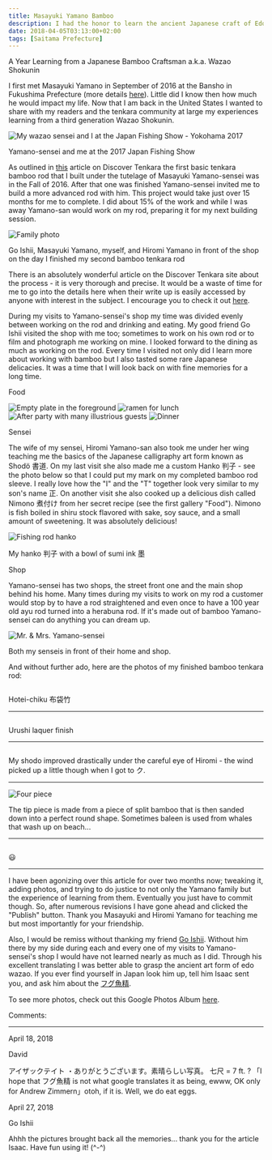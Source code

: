 ```yaml
---
title: Masayuki Yamano Bamboo
description: I had the honor to learn the ancient Japanese craft of Edo Wazao from the third generation craftsman Masayuki Yamano. Over a period of two years he took me through every stage of building my own bamboo tenkara fishing rod...
date: 2018-04-05T03:13:00+02:00
tags: [Saitama Prefecture]
---
```

<div class=“text-lg m-2”>
<p class="mb-2 font-semibold text-center text-red-500">A Year Learning from a Japanese Bamboo Craftsman a.k.a. Wazao Shokunin</p>

<p class="mt-2 mb-2">I first met Masayuki Yamano in September of 2016 at the Bansho in Fukushima Prefecture (more details <a href="https://www.fallfishtenkara.com/exploring-aizu/" target="_blank" rel="noopener noreferrer" class="text-red-500 hover:bg-red-500 hover:text-white">here</a>). Little did I know then how much he would impact my life. Now that I am back in the United States I wanted to share with my readers and the tenkara community at large my experiences learning from a third generation Wazao Shokunin.</p>

<div class="w-8/12 mx-auto">
<img class="rounded-lg shadow-lg" src="https://fallfish-tenkara-images.s3-us-west-1.amazonaws.com/FfT+-+Yamano+Bamboo/masayuki-yamano-bamboo-craftsman-tokyo-japan-fishing-rod-japan-fishing-show.jpg" alt="My wazao sensei and I at the Japan Fishing Show - Yokohama 2017" />
<p class="italic text-center">Yamano-sensei and me at the 2017 Japan Fishing Show</p>
</div>

<p class="mt-2 mb-2">As outlined in <a href="http://www.discovertenkara.com/blog/blog-31.html" target="_blank" rel="noopener noreferrer" class="text-red-500 hover:bg-red-500 hover:text-white">this</a> article on Discover Tenkara the first basic tenkara bamboo rod that I built under the tutelage of Masayuki Yamano-sensei was in the Fall of 2016. After that one was finished Yamano-sensei invited me to build a more advanced rod with him. This project would take just over 15 months for me to complete. I did about 15% of the work and while I was away Yamano-san would work on my rod, preparing it for my next building session.</p>

<div class="w-8/12 mx-auto">
<img class="rounded-lg shadow-lg" src="https://fallfish-tenkara-images.s3-us-west-1.amazonaws.com/FfT+-+Yamano+Bamboo/masayuki-yamano-bamboo-craftsman-tokyo-japan-fishing-rod-go-ishii-1024x768.jpg" alt="Family photo" />
<p class="italic text-center">Go Ishii, Masayuki Yamano, myself, and Hiromi Yamano in front of the shop on the day I finished my second bamboo tenkara rod</p>
</div>

<p class="mt-2 mb-2">There is an absolutely wonderful article on the Discover Tenkara site about the process - it is very thorough and precise. It would be a waste of time for me to go into the details here when their write up is easily accessed by anyone with interest in the subject. I encourage you to check it out <a href="http://www.discovertenkara.com/bamboo-tenkara-rod.html" target="_blank" rel="noopener noreferrer" class="text-red-500 hover:bg-red-500 hover:text-white">here</a>.</p>

<p class="mt-2 mb-2">During my visits to Yamano-sensei's shop my time was divided evenly between working on the rod and drinking and eating. My good friend Go Ishii visited the shop with me too; sometimes to work on his own rod or to film and photograph me working on mine. I looked forward to the dining as much as working on the rod. Every time I visited not only did I learn more about working with bamboo but I also tasted some rare Japanese delicacies. It was a time that I will look back on with fine memories for a long time.</p>

<p class="mt-2 mb-2 font-semibold text-red-500 text-center">Food</p>

<img class="w-8/12 rounded-lg shadow-lg mx-auto" src="https://fallfish-tenkara-images.s3-us-west-1.amazonaws.com/FfT+-+Yamano+Bamboo/masayuki-yamano-bamboo-craftsman-tokyo-japan-fishing-rod-go-ishii-artsy.jpg" alt="Empty plate in the foreground" />

<img class="w-8/12 rounded-lg shadow-lg mx-auto" src="https://fallfish-tenkara-images.s3-us-west-1.amazonaws.com/FfT+-+Yamano+Bamboo/masayuki-yamano-bamboo-craftsman-tokyo-japan-fishing-rod-go-ishii-lunch.jpg" alt="ramen for lunch" />

<img class="w-8/12 rounded-lg shadow-lg mx-auto" src="https://fallfish-tenkara-images.s3-us-west-1.amazonaws.com/FfT+-+Yamano+Bamboo/masayuki-yamano-bamboo-craftsman-tokyo-japan-fishing-rod-go-ishii-party.jpg" alt="After party with many illustrious guests" />

<img class="w-8/12 rounded-lg shadow-lg mx-auto" src="https://fallfish-tenkara-images.s3-us-west-1.amazonaws.com/FfT+-+Yamano+Bamboo/masayuki-yamano-bamboo-craftsman-tokyo-japan-fishing-rod-go-ishii-dinner.jpg" alt="Dinner" />

<p class="mt-2 mb-2 font-semibold text-red-500 text-center">Sensei</p>


<p class="mt-2 mb-2">The wife of my sensei, Hiromi Yamano-san also took me under her wing teaching me the basics of the Japanese calligraphy art form known as Shodö 書道. On my last visit she also made me a custom Hanko 判子 - see the photo below so that I could put my mark on my completed bamboo rod sleeve. I really love how the "I" and the "T" together look very similar to my son's name 正. On another visit she also cooked up a delicious dish called Nimono 煮付け from her secret recipe (see the first gallery "Food"). Nimono is fish boiled in shiru stock flavored with sake, soy sauce, and a small amount of sweetening. It was absolutely delicious!</p>

<div class="w-8/12 mx-auto">
<img class="rounded-lg shadow-lg" src="https://fallfish-tenkara-images.s3-us-west-1.amazonaws.com/FfT+-+Yamano+Bamboo/masayuki-yamano-bamboo-craftsman-tokyo-japan-fishing-rod-hanko-768x1024.jpg" alt="Fishing rod hanko" />
<p class="italic text-center">My hanko 判子 with a bowl of sumi ink 墨</p>
</div>

<p class="mt-2 mb-2 font-semibold text-red-500 text-center">Shop</p>

<p class="mt-2 mb-2">Yamano-sensei has two shops, the street front one and the main shop behind his home. Many times during my visits to work on my rod a customer would stop by to have a rod straightened and even once to have a 100 year old ayu rod turned into a herabuna rod. If it's made out of bamboo Yamano-sensei can do anything you can dream up.</p>

<div class="w-8/12 mx-auto">
<img class="rounded-lg shadow-lg" src="https://fallfish-tenkara-images.s3-us-west-1.amazonaws.com/FfT+-+Yamano+Bamboo/masayuki-yamano-bamboo-craftsman-tokyo-japan-fishing-rod-wife-shop-1024x768.jpg" alt="Mr. & Mrs. Yamano-sensei" />
<p class="italic text-center">Both my senseis in front of their home and shop.</p>
</div>

<p class="mt-2 mb-2">And without further ado, here are the photos of my finished bamboo tenkara rod:</p>

<div class="w-8/12 mx-auto mt-4 mb-4">
<img class="rounded-lg shadow-lg" src="https://fallfish-tenkara-images.s3-us-west-1.amazonaws.com/FfT+-+Yamano+Bamboo/edo-wazao-wazao-tenkara-japan-yamano-bamboo-hotei-chiku-768x1024.jpg" alt="" />
<p class="italic text-center">Hotei-chiku 布袋竹</p>
</div>

<hr />

<div class="w-8/12 mx-auto mt-4 mb-4">
<img class="rounded-lg shadow-lg" src="https://fallfish-tenkara-images.s3-us-west-1.amazonaws.com/FfT+-+Yamano+Bamboo/edo-wazao-wazao-tenkara-japan-yamano-bamboo-rod-tips-768x1024.jpg" alt="" />
<p class="italic text-center">Urushi laquer finish</p>
</div>

<hr />

<div class="w-8/12 mx-auto mt-4 mb-4">
<img class="rounded-lg shadow-lg" src="https://fallfish-tenkara-images.s3-us-west-1.amazonaws.com/FfT+-+Yamano+Bamboo/edo-wazao-wazao-tenkara-japan-yamano-bamboo-hanko-854x1024.jpg" alt="" />
<p class="italic text-center">My shodo improved drastically under the careful eye of Hiromi - the wind picked up a little though when I got to ク.</p>
</div>

<hr />

<div class="w-8/12 mx-auto mt-4 mb-4">
<img class="rounded-lg shadow-lg" src="https://fallfish-tenkara-images.s3-us-west-1.amazonaws.com/FfT+-+Yamano+Bamboo/edo-wazao-wazao-tenkara-japan-yamano-bamboo-four-piece-890x1024.jpg" alt="Four piece" />
<p class="italic text-center">The tip piece is made from a piece of split bamboo that is then sanded down into a perfect round shape. Sometimes baleen is used from whales that wash up on beach...</p>
</div>

<hr />

<div class="w-8/12 mx-auto mt-4 mb-4">
<img class="rounded-lg shadow-lg" src="https://fallfish-tenkara-images.s3-us-west-1.amazonaws.com/FfT+-+Yamano+Bamboo/edo-wazao-wazao-tenkara-japan-yamano-bamboo-785x1024.jpg" alt="" />
<p class="text-center">&#128515;</p>
</div>

<hr />

<p class="mt-2 mb-2">I have been agonizing over this article for over two months now; tweaking it, adding photos, and trying to do justice to not only the Yamano family but the experience of learning from them. Eventually you just have to commit though. So, after numerous revisions I have gone ahead and clicked the "Publish" button. Thank you Masayuki and Hiromi Yamano for teaching me but most importantly for your friendship.</p>

<p class="mt-2 mb-2">Also, I would be remiss without thanking my friend <a href="https://youtu.be/gKome67nHWQ" target="_blank" rel="noopener noreferrer" class="text-red-500 hover:bg-red-500 hover:text-white">Go Ishii</a>. Without him there by my side during each and every one of my visits to Yamano-sensei's shop I would have not learned nearly as much as I did. Through his excellent translating I was better able to grasp the ancient art form of edo wazao. If you ever find yourself in Japan look him up, tell him Isaac sent you, and ask him about the <a href="http://www.fallfishtenkara.com/wp-content/uploads/2018/04/Fugu-fish-sperm-milt-japan.jpg" target="_blank" rel="noopener noreferrer" class="text-red-500 hover:bg-red-500 hover:text-white">フグ魚精</a>.</p>

<p class="mt-2 mb-2 italic text-center font-semibold text-gray-400">To see more photos, check out this Google Photos Album <a href="https://photos.app.goo.gl/kf21M1bUV1G5wqam8" target="_blank" rel="noopener noreferrer" class="text-red-500 hover:bg-red-500 hover:text-white">here</a>.</p>

<p class="font-semibold">Comments:</p>
<hr>

<p class="text-sm font-mono text-gray-400 font-bold mt-2 ml-2">April 18, 2018</p>
<p class="text-sm font-mono text-gray-400 font-bold ml-4">David</p>
<p class="text-sm font-mono text-gray-400 italic ml-4">アイザックテイト ・ありがとうございます。素晴らしい写真。
七尺 = 7 ft. ?
「I hope that フグ魚精 is not what google translates it as being, ewww, OK only for Andrew Zimmern」otoh, if it is. Well, we do eat eggs.</p>

<p class="text-sm font-mono text-gray-400 font-bold mt-2 ml-2">April 27, 2018</p>
<p class="text-sm font-mono text-gray-400 font-bold ml-4">Go Ishii</p>
<p class="text-sm font-mono text-gray-400 italic ml-4">Ahhh the pictures brought back all the memories...  thank you for the article Isaac.
Have fun using it! (^-^)</p>



</div>
